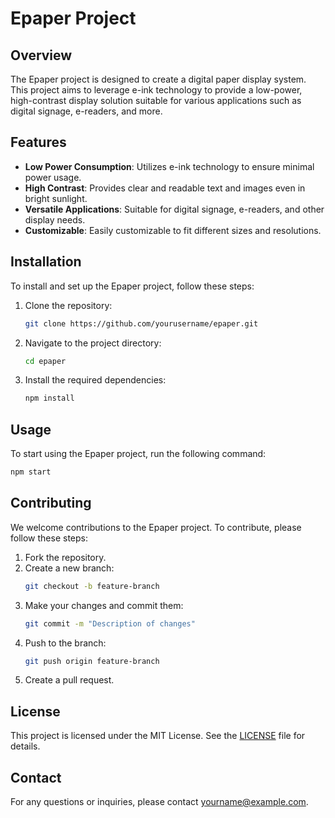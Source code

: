 # Epaper Project

## Overview
The Epaper project is designed to create a digital paper display system. This project aims to leverage e-ink technology to provide a low-power, high-contrast display solution suitable for various applications such as digital signage, e-readers, and more.

## Features
- **Low Power Consumption**: Utilizes e-ink technology to ensure minimal power usage.
- **High Contrast**: Provides clear and readable text and images even in bright sunlight.
- **Versatile Applications**: Suitable for digital signage, e-readers, and other display needs.
- **Customizable**: Easily customizable to fit different sizes and resolutions.

## Installation
To install and set up the Epaper project, follow these steps:

1. Clone the repository:
    ```bash
    git clone https://github.com/yourusername/epaper.git
    ```
2. Navigate to the project directory:
    ```bash
    cd epaper
    ```
3. Install the required dependencies:
    ```bash
    npm install
    ```

## Usage
To start using the Epaper project, run the following command:
```bash
npm start
```

## Contributing
We welcome contributions to the Epaper project. To contribute, please follow these steps:

1. Fork the repository.
2. Create a new branch:
    ```bash
    git checkout -b feature-branch
    ```
3. Make your changes and commit them:
    ```bash
    git commit -m "Description of changes"
    ```
4. Push to the branch:
    ```bash
    git push origin feature-branch
    ```
5. Create a pull request.

## License
This project is licensed under the MIT License. See the [LICENSE](LICENSE) file for details.

## Contact
For any questions or inquiries, please contact [yourname@example.com](mailto:yourname@example.com).
